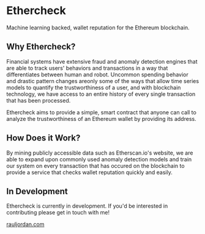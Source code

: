 # Ethercheck

Machine learning backed, wallet reputation for the Ethereum blockchain.

## Why Ethercheck?

Financial systems have extensive fraud and anomaly detection engines that are able to track users' behaviors and transactions in a way that differentiates between human and robot. Uncommon spending behavior and drastic pattern changes areonly some of the ways that allow time series models to quantify the trustworthiness of a user, and with blockchain technology, we have access to an entire history of every single transaction that has been processed.

Ethercheck aims to provide a simple, smart contract that anyone can call to analyze the trustworthiness of an Ethereum wallet by providing its address.

## How Does it Work?

By mining publicly accessible data such as Etherscan.io's website, we are able to expand upon commonly used anomaly detection models and train our system on every transaction that has occured on the blockchain to provide a service that checks wallet reputation quickly and easily.

## In Development

Ethercheck is currently in development. If you'd be interested in contributing please get in touch with me!

[rauljordan.com](https://rauljordan.com/contact)
